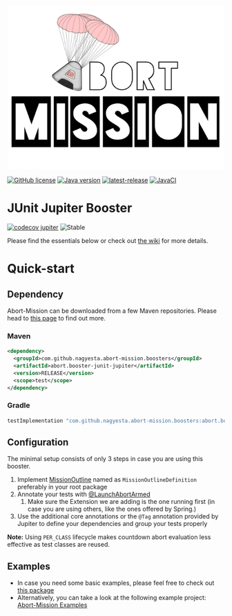 ![Abort-Mission](../../.github/assets/Abort-Mission-logo_export_transparent_640.png)

[![GitHub license](https://img.shields.io/github/license/nagyesta/abort-mission?color=informational)](https://raw.githubusercontent.com/nagyesta/abort-mission/main/LICENSE)
[![Java version](https://img.shields.io/badge/Java%20version-11-yellow?logo=java)](https://img.shields.io/badge/Java%20version-11-yellow?logo=java)
[![latest-release](https://img.shields.io/github/v/tag/nagyesta/abort-mission?color=blue&logo=git&label=releases&sort=semver)](https://github.com/nagyesta/abort-mission/releases)
[![JavaCI](https://img.shields.io/github/actions/workflow/status/nagyesta/abort-mission/gradle.yml?logo=github&branch=main)](https://github.com/nagyesta/abort-mission/actions/workflows/gradle.yml)

# JUnit Jupiter Booster

[![codecov jupiter](https://img.shields.io/codecov/c/github/nagyesta/abort-mission?label=Coverage:%20Jupiter&flag=jupiter&token=I832ZCIONI)](https://img.shields.io/codecov/c/github/nagyesta/abort-mission?label=Coverage:%20Jupiter&flag=jupiter&token=I832ZCIONI)
![[Stable](https://img.shields.io/badge/Maturity-stable-green)](https://img.shields.io/badge/Maturity-stable-green)

Please find the essentials below or check out [the wiki](https://github.com/nagyesta/abort-mission/wiki) for more details. 

# Quick-start

## Dependency

Abort-Mission can be downloaded from a few Maven repositories. Please head to
[this page](https://github.com/nagyesta/abort-mission/wiki/Configuring-our-repository-for-your-build-system)
to find out more.

### Maven

```xml
<dependency>
  <groupId>com.github.nagyesta.abort-mission.boosters</groupId>
  <artifactId>abort.booster-junit-jupiter</artifactId>
  <version>RELEASE</version>
  <scope>test</scope>
</dependency>
```
### Gradle

```groovy
testImplementation "com.github.nagyesta.abort-mission.boosters:abort.booster-junit-jupiter:+"
```

## Configuration

The minimal setup consists of only 3 steps in case you are using this booster.

1. Implement [MissionOutline](../../mission-control/src/main/java/com/github/nagyesta/abortmission/core/outline/MissionOutline.java) named as `MissionOutlineDefinition`
preferably in your root package
2. Annotate your tests with [@LaunchAbortArmed](./src/main/java/com/github/nagyesta/abortmission/booster/jupiter/annotation/LaunchAbortArmed.java)
   1. Make sure the Extension we are adding is the one running first (in case you are using others, like the ones offered by Spring.)
3. Use the additional core annotations or the `@Tag` annotation provided by Jupiter to define your dependencies and group your tests properly

**Note:** Using `PER_CLASS` lifecycle makes countdown abort evaluation less effective as test classes are reused.

## Examples

- In case you need some basic examples, please feel free to check out [this package](./src/test/java/com/github/nagyesta/abortmission/booster/jupiter)
- Alternatively, you can take a look at the following example project: [Abort-Mission Examples](https://github.com/nagyesta/abort-mission-examples)
